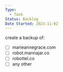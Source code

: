 ```yaml
---
Type:
  - Task
Status: Backlog
Date Started: 2023-11-02
---
```

create a backup of:
- [ ] marieannegrace.com
- [ ] robot.mannajar.co
- [ ] robottel.co
- [ ] any other
